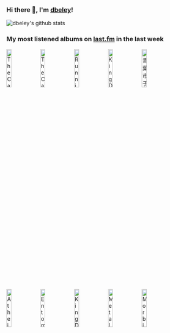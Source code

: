 ### Hi there 👋, I'm [dbeley](https://dbeley.ovh/en)!

![dbeley's github stats](https://github-readme-stats.vercel.app/api?username=dbeley)

### My most listened albums on [last.fm](https://www.last.fm/user/d_beley) in the last week

[<img src='https://lastfm.freetls.fastly.net/i/u/300x300/e8bae7f0e0a0d1e33d64c1fe655e95b0.jpg' width='16%' height='16%' alt='The Cardigans - Gran Turismo'>](https://www.last.fm/music/the%2bcardigans/gran%2bturismo)&nbsp;
[<img src='https://lastfm.freetls.fastly.net/i/u/300x300/6eddd565952a784dc78efd5cc9aa0047.jpg' width='16%' height='16%' alt='The Cardigans - Life'>](https://www.last.fm/music/the%2bcardigans/life)&nbsp;
[<img src='https://lastfm.freetls.fastly.net/i/u/300x300/ba84850bed510da1a6028a49fc7fc318.jpg' width='16%' height='16%' alt='Running Wild - Death or Glory'>](https://www.last.fm/music/running%2bwild/death%2bor%2bglory)&nbsp;
[<img src='https://lastfm.freetls.fastly.net/i/u/300x300/2398c79a80f076f5c73ba001e9eef484.png' width='16%' height='16%' alt='King Diamond - “Them”'>](https://www.last.fm/music/king%2bdiamond/%25e2%2580%259cthem%25e2%2580%259d)&nbsp;
[<img src='https://lastfm.freetls.fastly.net/i/u/300x300/5576707541da7557e7a1aae06141f820.jpg' width='16%' height='16%' alt='青葉市子 - アダンの風'>](https://www.last.fm/music/%25e9%259d%2592%25e8%2591%2589%25e5%25b8%2582%25e5%25ad%2590/%25e3%2582%25a2%25e3%2583%2580%25e3%2583%25b3%25e3%2581%25ae%25e9%25a2%25a8)&nbsp;
<br>
[<img src='https://lastfm.freetls.fastly.net/i/u/300x300/cc7e11fd3950e7992313693d579254dc.png' width='16%' height='16%' alt='Atheist - Elements'>](https://www.last.fm/music/atheist/elements)&nbsp;
[<img src='https://lastfm.freetls.fastly.net/i/u/300x300/d81ce1396eb6495258acd1cac7ecc495.jpg' width='16%' height='16%' alt='Entombed - Left Hand Path'>](https://www.last.fm/music/entombed/left%2bhand%2bpath)&nbsp;
[<img src='https://lastfm.freetls.fastly.net/i/u/300x300/22d44447f45ab6f0274327c728311c2c.jpg' width='16%' height='16%' alt='King Diamond - Conspiracy'>](https://www.last.fm/music/king%2bdiamond/conspiracy)&nbsp;
[<img src='https://lastfm.freetls.fastly.net/i/u/300x300/6971d5666c024a3dd5d965c8be4fdd0b.png' width='16%' height='16%' alt='Metal Church - Metal Church'>](https://www.last.fm/music/metal%2bchurch/metal%2bchurch)&nbsp;
[<img src='https://lastfm.freetls.fastly.net/i/u/300x300/d513085bb3d8441c9078a18208565f11.png' width='16%' height='16%' alt='Morbid Angel - Blessed Are The Sick'>](https://www.last.fm/music/morbid%2bangel/blessed%2bare%2bthe%2bsick)&nbsp;
<br>
